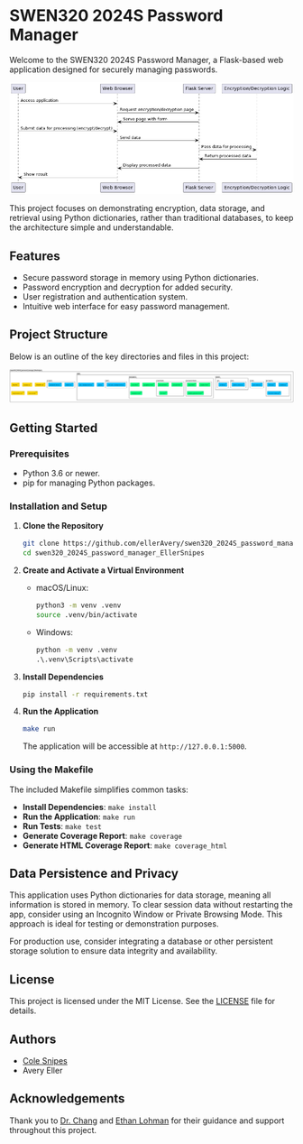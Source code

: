 # SWEN320 2024S Password Manager

Welcome to the SWEN320 2024S Password Manager, a Flask-based web application designed for securely managing passwords.

![Data Flow Diagram](web/static/dataflowswenproject.png)

This project focuses on demonstrating encryption, data storage, and retrieval using Python dictionaries, rather than traditional databases, to keep the architecture simple and understandable.

## Features

- Secure password storage in memory using Python dictionaries.
- Password encryption and decryption for added security.
- User registration and authentication system.
- Intuitive web interface for easy password management.

## Project Structure

Below is an outline of the key directories and files in this project:

![Project's directories and files here](web/static/projectstructure.png)

## Getting Started

### Prerequisites

- Python 3.6 or newer.
- pip for managing Python packages.

### Installation and Setup

1. **Clone the Repository**

    ```bash
    git clone https://github.com/ellerAvery/swen320_2024S_password_manager_EllerSnipes.git
    cd swen320_2024S_password_manager_EllerSnipes
    ```

2. **Create and Activate a Virtual Environment**

    - macOS/Linux:

        ```bash
        python3 -m venv .venv
        source .venv/bin/activate
        ```

    - Windows:

        ```cmd
        python -m venv .venv
        .\.venv\Scripts\activate
        ```

3. **Install Dependencies**

    ```bash
    pip install -r requirements.txt
    ```

4. **Run the Application**

    ```bash
    make run
    ```

    The application will be accessible at `http://127.0.0.1:5000`.

### Using the Makefile

The included Makefile simplifies common tasks:

- **Install Dependencies**: `make install`
- **Run the Application**: `make run`
- **Run Tests**: `make test`
- **Generate Coverage Report**: `make coverage`
- **Generate HTML Coverage Report**: `make coverage_html`

## Data Persistence and Privacy

This application uses Python dictionaries for data storage, meaning all information is stored in memory. To clear session data without restarting the app, consider using an Incognito Window or Private Browsing Mode. This approach is ideal for testing or demonstration purposes.

For production use, consider integrating a database or other persistent storage solution to ensure data integrity and availability.

## License

This project is licensed under the MIT License. See the [LICENSE](LICENSE) file for details.

## Authors

- [Cole Snipes](https://www.linkedin.com/in/cole-snipes/)
- Avery Eller

## Acknowledgements

Thank you to [Dr. Chang](https://www.linkedin.com/in/hungfuaaronchang/) and [Ethan Lohman](https://github.com/Ethan-Lohman) for their guidance and support throughout this project.
